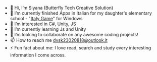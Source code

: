 - 👋 Hi, I’m Siyana (Butterfly Tech Creative Solution)
- 🔭 I’m currently finished  Apps in Italian for my daughter's elementary school - "<a href="https://github.com/BlueButterflies/ItalyGame/tree/master">Italy Game</a>" for Windows
- 👀 I’m interested in C#, Unity, JS
- 🌱 I’m currently learning Js and Unity
- 👯 I’m looking to collaborate on any awesome coding projects!
- 📫 How to reach me dvsk23020818@outlook.it
- ⚡️ Fun fact about me: I love read, search and study every interesting information I come across.

<!---
BlueButterflies/BlueButterflies is a ✨ special ✨ repository because its `README.md` (this file) appears on your GitHub profile.
You can click the Preview link to take a look at your changes.
--->
